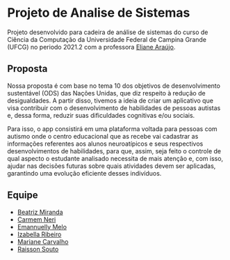 # Projeto de Analise de Sistemas

Projeto desenvolvido para cadeira de análise de sistemas do curso de Ciência da Computação da Universidade Federal de Campina Grande (UFCG) no periodo 2021.2 com a professora [Eliane Araújo](https://github.com/elianearaujo).

## Proposta
Nossa proposta é com base no tema 10 dos objetivos de desenvolvimento sustentável (ODS) das Nações Unidas, que diz respeito à redução de desigualdades. A partir disso, tivemos a ideia de criar um aplicativo que visa contribuir com o desenvolvimento de habilidades de pessoas autistas e, dessa forma, reduzir suas dificuldades cognitivas e/ou sociais.

Para isso, o app consistirá em uma plataforma voltada para pessoas com autismo onde o centro educacional que as recebe vai cadastrar as informações referentes aos alunos neuroatípicos e seus respectivos desenvolvimentos de habilidades, para que, assim, seja feito o controle de qual aspecto o estudante analisado necessita de mais atenção e, com isso, ajudar nas decisões futuras sobre quais atividades devem ser aplicadas, garantindo uma evolução eficiente desses indivíduos.

## Equipe
- [Beatriz Miranda](https://github.com/beatrizadm)
- [Carmem Neri](https://github.com/carmemneri)
- [Emannuelly Melo](https://github.com/emannuellymelo)
- [Izabella Ribeiro](https://github.com/izabellaribeiro)
- [Mariane Carvalho](https://github.com/marianesc)
- [Raisson Souto](https://github.com/raissonsouto)
